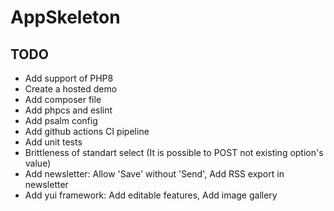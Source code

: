 # AppSkeleton

## TODO

* Add support of PHP8
* Create a hosted demo
* Add composer file
* Add phpcs and eslint
* Add psalm config
* Add github actions CI pipeline
* Add unit tests
* Brittleness of standart select (It is possible to POST not existing option's value)
* Add newsletter: Allow 'Save' without 'Send', Add RSS export in newsletter
* Add yui framework: Add editable features, Add image gallery
